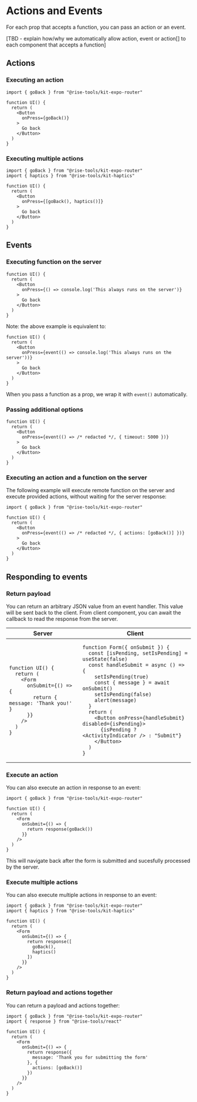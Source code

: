 # Actions and Events

For each prop that accepts a function, you can pass an action or an event.

[TBD - explain how/why we automatically allow action, event or action[] to each component that accepts a function] 

## Actions

### Executing an action

```tsx
import { goBack } from "@rise-tools/kit-expo-router"

function UI() {
  return (
    <Button
      onPress={goBack()}
    >
      Go back
    </Button>
  )
}
```

### Executing multiple actions

```tsx
import { goBack } from "@rise-tools/kit-expo-router"
import { haptics } from "@rise-tools/kit-haptics"

function UI() {
  return (
    <Button
      onPress={[goBack(), haptics()]}
    >
      Go back
    </Button>
  )
}
```

## Events

### Executing function on the server

```tsx
function UI() {
  return (
    <Button
      onPress={() => console.log('This always runs on the server')}
    >
      Go back
    </Button>
  )
}
```

Note: the above example is equivalent to:

```tsx
function UI() {
  return (
    <Button
      onPress={event(() => console.log('This always runs on the server'))}
    >
      Go back
    </Button>
  )
}
```

When you pass a function as a prop, we wrap it with `event()` automatically.

### Passing additional options

```tsx
function UI() {
  return (
    <Button
      onPress={event(() => /* redacted */, { timeout: 5000 })}
    >
      Go back
    </Button>
  )
}
```

### Executing an action and a function on the server

The following example will execute remote function on the server and execute provided actions, without waiting for the server response:

```tsx
import { goBack } from "@rise-tools/kit-expo-router"

function UI() {
  return (
    <Button
      onPress={event(() => /* redacted */, { actions: [goBack()] })}
    >
      Go back
    </Button>
  )
}
```

## Responding to events

### Return payload

You can return an arbitrary JSON value from an event handler. This value will be sent back to the client. From client component, you can await the callback to read the response from the server. 

<table>
<thead>
<tr>
<th>Server</th>
<th>Client</th>
</tr>
</thead>
<tbody>
<tr>
<td>

```tsx
function UI() {
  return (
    <Form
      onSubmit={() => {
        return { message: 'Thank you!' }
      }}
    />
  )
}
```

</td>
<td>

```tsx
function Form({ onSubmit }) {
  const [isPending, setIsPending] = useState(false)
  const handleSubmit = async () => {
    setIsPending(true)
    const { message } = await onSubmit()
    setIsPending(false)
    alert(message)
  }
  return (
    <Button onPress={handleSubmit} disabled={isPending}>
      {isPending ? <ActivityIndicator /> : "Submit"}
    </Button>
  )
}
```

</td>
</tr>
</tbody>
</table>

### Execute an action

You can also execute an action in response to an event:

```tsx
import { goBack } from "@rise-tools/kit-expo-router"

function UI() {
  return (
    <Form
      onSubmit={() => {
        return response(goBack())
      }}
    />
  )
}
```

This will navigate back after the form is submitted and sucesfully processed by the server.

### Execute multiple actions

You can also execute multiple actions in response to an event:

```tsx
import { goBack } from "@rise-tools/kit-expo-router"
import { haptics } from "@rise-tools/kit-haptics"

function UI() {
  return (
    <Form
      onSubmit={() => {
        return response([
          goBack(),
          haptics()
        ])
      }}
    />
  )
}
```

### Return payload and actions together

You can return a payload and actions together:

```tsx
import { goBack } from "@rise-tools/kit-expo-router"
import { response } from "@rise-tools/react"

function UI() {
  return (
    <Form
      onSubmit={() => {
        return response({
          message: 'Thank you for submitting the form'
        }, {
          actions: [goBack()]
        })
      }}
    />
  )
}
```
